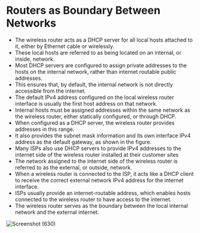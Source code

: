 # Routers as Boundary Between Networks

- The wireless router acts as a DHCP server for all local hosts attached to it, either by Ethernet cable or wirelessly.
- These local hosts are referred to as being located on an internal, or inside, network.
- Most DHCP servers are configured to assign private addresses to the hosts on the internal network, rather than internet routable public addresses.
- This ensures that, by default, the internal network is not directly accessible from the internet.
- The default IPv4 address configured on the local wireless router interface is usually the first host address on that network.
- Internal hosts must be assigned addresses within the same network as the wireless router, either statically configured, or through DHCP.
- When configured as a DHCP server, the wireless router provides addresses in this range.
- It also provides the subnet mask information and its own interface IPv4 address as the default gateway, as shown in the figure.
- Many ISPs also use DHCP servers to provide IPv4 addresses to the internet side of the wireless router installed at their customer sites
- The network assigned to the internet side of the wireless router is referred to as the external, or outside, network.
- When a wireless router is connected to the ISP, it acts like a DHCP client to receive the correct external network IPv4 address for the internet interface.
- ISPs usually provide an internet-routable address, which enables hosts connected to the wireless router to have access to the internet.
- The wireless router serves as the boundary between the local internal network and the external internet.

![Screenshot (630)](https://user-images.githubusercontent.com/63872951/172899375-1997b17b-a78d-42dc-b543-094db77efa07.png)
